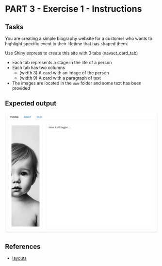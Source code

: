 # PART 3 - Exercise 1 - Instructions

## Tasks

You are creating a simple biography website for a customer who wants to highlight
specific event in their lifetime that has shaped them. 

Use Shiny express to create this site with 3 tabs (navset_card_tab)

- Each tab represents a stage in the life of a person
- Each tab has two columns
    - (width 3) A card with an image of the person 
    - (width 9) A card with a paragraph of text
- The images are located in the `www` folder and some text has been provided

## Expected output

![screenshot](exercise1_screenshot.png)

## References

- [layouts](https://shiny.posit.co/py/layouts/)



